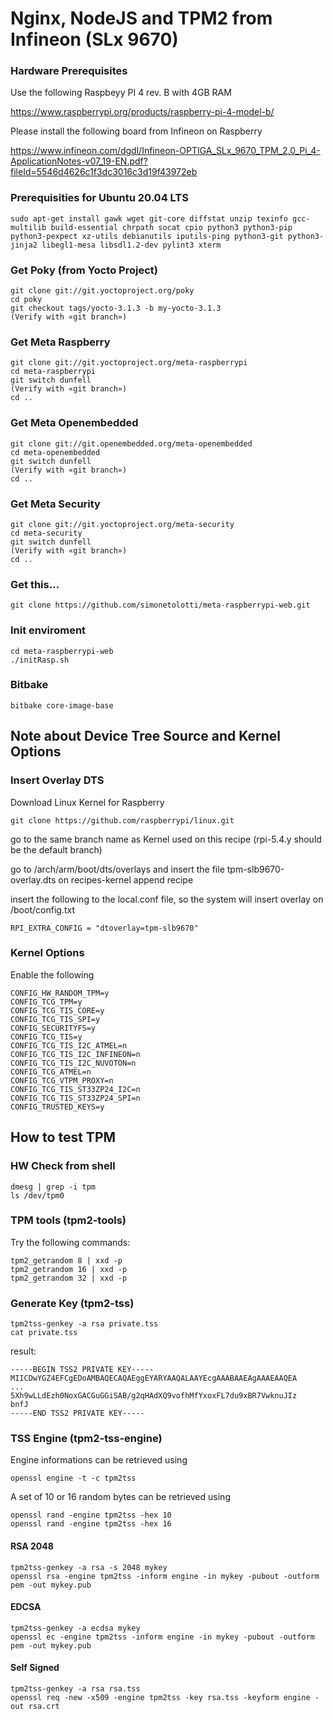 # Nginx, NodeJS and TPM2 from Infineon (SLx 9670) 

### Hardware Prerequisites 

Use the following Raspbeyy PI 4 rev. B with 4GB RAM

https://www.raspberrypi.org/products/raspberry-pi-4-model-b/

Please install the following board from Infineon on Raspberry

https://www.infineon.com/dgdl/Infineon-OPTIGA_SLx_9670_TPM_2.0_Pi_4-ApplicationNotes-v07_19-EN.pdf?fileId=5546d4626c1f3dc3016c3d19f43972eb

### Prerequisities for Ubuntu 20.04 LTS 

```
sudo apt-get install gawk wget git-core diffstat unzip texinfo gcc-multilib build-essential chrpath socat cpio python3 python3-pip python3-pexpect xz-utils debianutils iputils-ping python3-git python3-jinja2 libegl1-mesa libsdl1.2-dev pylint3 xterm
```

### Get Poky (from Yocto Project)

```
git clone git://git.yoctoproject.org/poky
cd poky
git checkout tags/yocto-3.1.3 -b my-yocto-3.1.3
(Verify with «git branch»)
```

### Get Meta Raspberry

```
git clone git://git.yoctoproject.org/meta-raspberrypi
cd meta-raspberrypi
git switch dunfell
(Verify with «git branch»)
cd ..
```

### Get Meta Openembedded

```
git clone git://git.openembedded.org/meta-openembedded
cd meta-openembedded
git switch dunfell
(Verify with «git branch»)
cd ..
```

### Get Meta Security

```
git clone git://git.yoctoproject.org/meta-security
cd meta-security
git switch dunfell
(Verify with «git branch»)
cd ..
```

### Get this...

```
git clone https://github.com/simonetolotti/meta-raspberrypi-web.git
```

### Init enviroment 

```
cd meta-raspberrypi-web
./initRasp.sh
```

### Bitbake

```
bitbake core-image-base
```

## Note about Device Tree Source and Kernel Options

### Insert Overlay DTS

Download Linux Kernel for Raspberry

```
git clone https://github.com/raspberrypi/linux.git
```

go to the same branch name as Kernel used on this recipe (rpi-5.4.y should be the default branch)

go to /arch/arm/boot/dts/overlays and insert the file tpm-slb9670-overlay.dts on recipes-kernel append recipe

insert the following to the local.conf file, so the system will insert overlay on /boot/config.txt

```
RPI_EXTRA_CONFIG = "dtoverlay=tpm-slb9670"
```

### Kernel Options

Enable the following 

```
CONFIG_HW_RANDOM_TPM=y
CONFIG_TCG_TPM=y
CONFIG_TCG_TIS_CORE=y
CONFIG_TCG_TIS_SPI=y
CONFIG_SECURITYFS=y
CONFIG_TCG_TIS=y
CONFIG_TCG_TIS_I2C_ATMEL=n
CONFIG_TCG_TIS_I2C_INFINEON=n
CONFIG_TCG_TIS_I2C_NUVOTON=n
CONFIG_TCG_ATMEL=n
CONFIG_TCG_VTPM_PROXY=n
CONFIG_TCG_TIS_ST33ZP24_I2C=n
CONFIG_TCG_TIS_ST33ZP24_SPI=n
CONFIG_TRUSTED_KEYS=y
```

## How to test TPM

### HW Check from shell

```
dmesg | grep -i tpm
ls /dev/tpm0

```

### TPM tools (tpm2-tools)

Try the following commands:

```
tpm2_getrandom 8 | xxd -p
tpm2_getrandom 16 | xxd -p
tpm2_getrandom 32 | xxd -p
```

### Generate Key (tpm2-tss)

```
tpm2tss-genkey -a rsa private.tss
cat private.tss
```

result:

```
-----BEGIN TSS2 PRIVATE KEY-----
MIICDwYGZ4EFCgEDoAMBAQECAQAEggEYARYAAQALAAYEcgAAABAAEAgAAAEAAQEA
...
5Xh9wLLdEzh0NoxGACGuGGiSAB/g2qHAdXQ9vofhMfYxoxFL7du9xBR7VwknuJIz
bnfJ
-----END TSS2 PRIVATE KEY-----
```

### TSS Engine (tpm2-tss-engine)

Engine informations can be retrieved using

```
openssl engine -t -c tpm2tss
```

A set of 10 or 16 random bytes can be retrieved using

```
openssl rand -engine tpm2tss -hex 10
openssl rand -engine tpm2tss -hex 16
```

#### RSA 2048

```
tpm2tss-genkey -a rsa -s 2048 mykey
openssl rsa -engine tpm2tss -inform engine -in mykey -pubout -outform pem -out mykey.pub
```

#### EDCSA

```
tpm2tss-genkey -a ecdsa mykey
openssl ec -engine tpm2tss -inform engine -in mykey -pubout -outform pem -out mykey.pub
```

#### Self Signed

```
tpm2tss-genkey -a rsa rsa.tss
openssl req -new -x509 -engine tpm2tss -key rsa.tss -keyform engine -out rsa.crt
```








